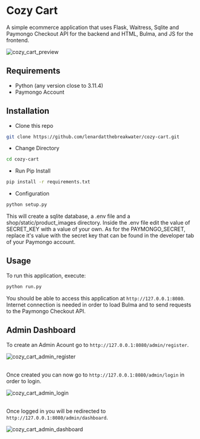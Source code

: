 # Cozy Cart

A simple ecommerce application that uses Flask, Waitress, Sqlite and Paymongo Checkout API for the backend and HTML, Bulma, and JS for the frontend.

![cozy_cart_preview](https://github.com/lenardatthebreakwater/cozy-cart/assets/142602437/0e10b67a-bfe9-48ee-814f-76efdd14400b)


## Requirements
* Python (any version close to 3.11.4)
* Paymongo Account

## Installation

* Clone this repo 

```bash
git clone https://github.com/lenardatthebreakwater/cozy-cart.git
```

* Change Directory

```bash
cd cozy-cart
```

* Run Pip Install

```bash
pip install -r requirements.txt
```

* Configuration

```bash
python setup.py
```
This will create a sqlite database, a .env file and a shop/static/product_images directory. Inside the .env file edit the value of SECRET_KEY with a value of your own. As for the PAYMONGO_SECRET, replace it's value with the secret key that can be found in the developer tab of your Paymongo account.

## Usage

To run this application, execute:

```bash
python run.py
```
You should be able to access this application at `http://127.0.0.1:8080`. Internet connection is needed in order to load Bulma and to send requests to the Paymongo Checkout API.

## Admin Dashboard

To create an Admin Acount go to `http://127.0.0.1:8080/admin/register`.

![cozy_cart_admin_register](https://github.com/lenardatthebreakwater/cozy-cart/assets/142602437/f2ed7a1f-2811-4ba6-972e-1e68260650b9)

\
Once created you can now go to `http://127.0.0.1:8080/admin/login` in order to login.

![cozy_cart_admin_login](https://github.com/lenardatthebreakwater/cozy-cart/assets/142602437/a70196b9-6ab4-41dc-a56a-5a4a4f4c8177)

\
Once logged in you will be redirected to `http://127.0.0.1:8080/admin/dashboard`.

![cozy_cart_admin_dashboard](https://github.com/lenardatthebreakwater/cozy-cart/assets/142602437/30d208db-38bc-402d-a1f1-04d85aed50f7)
